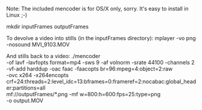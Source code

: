 Note: The included mencoder is for OS/X only, sorry. It's easy to install in Linux ;-)

mkdir inputFrames outputFrames

To devolve a video into stills (in the inputFrames directory):
mplayer -vo png -nosound MVI_9103.MOV

And stills back to a video:
./mencoder \
-of lavf -lavfopts format=mp4 -sws 9 -af volnorm -srate 44100 -channels 2 \
-vf-add harddup -oac faac -faacopts br=96:mpeg=4:object=2:raw \
-ovc x264 -x264encopts crf=24:threads=2:level_idc=13:bframes=0:frameref=2:nocabac:global_header:partitions=all \
mf://outputFrames/*.png -mf w=800:h=600:fps=25:type=png \
-o output.MOV


